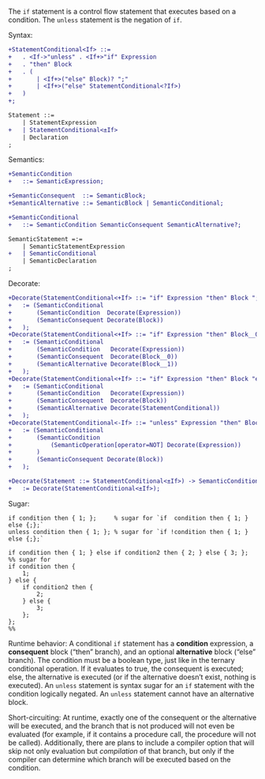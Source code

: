 The `if` statement is a control flow statement that executes based on a condition. The `unless` statement is the negation of `if`.

Syntax:
```diff
+StatementConditional<If> ::=
+	. <If->"unless" . <If+>"if" Expression
+	. "then" Block
+	. (
+		| <If+>("else" Block)? ";"
+		| <If+>("else" StatementConditional<?If>)
+	)
+;

Statement ::=
	| StatementExpression
+	| StatementConditional<±If>
	| Declaration
;
```

Semantics:
```diff
+SemanticCondition
+	::= SemanticExpression;

+SemanticConsequent  ::= SemanticBlock;
+SemanticAlternative ::= SemanticBlock | SemanticConditional;

+SemanticConditional
+	::= SemanticCondition SemanticConsequent SemanticAlternative?;

SemanticStatement =:=
	| SemanticStatementExpression
+	| SemanticConditional
	| SemanticDeclaration
;
```

Decorate:
```diff
+Decorate(StatementConditional<+If> ::= "if" Expression "then" Block ";") -> SemanticConditional
+	:= (SemanticConditional
+		(SemanticCondition  Decorate(Expression))
+		(SemanticConsequent Decorate(Block))
+	);
+Decorate(StatementConditional<+If> ::= "if" Expression "then" Block__0 "else" Block__1 ";") -> SemanticConditional
+	:= (SemanticConditional
+		(SemanticCondition   Decorate(Expression))
+		(SemanticConsequent  Decorate(Block__0))
+		(SemanticAlternative Decorate(Block__1))
+	);
+Decorate(StatementConditional<+If> ::= "if" Expression "then" Block "else" StatementConditional<+If>) -> SemanticConditional
+	:= (SemanticConditional
+		(SemanticCondition   Decorate(Expression))
+		(SemanticConsequent  Decorate(Block))
+		(SemanticAlternative Decorate(StatementConditional))
+	);
+Decorate(StatementConditional<-If> ::= "unless" Expression "then" Block ";") -> SemanticConditional
+	:= (SemanticConditional
+		(SemanticCondition
+			(SemanticOperation[operator=NOT] Decorate(Expression))
+		)
+		(SemanticConsequent Decorate(Block))
+	);

+Decorate(Statement ::= StatementConditional<±If>) -> SemanticConditional
+	:= Decorate(StatementConditional<±If>);
```

Sugar:
```cp
if condition then { 1; };     % sugar for `if  condition then { 1; } else {;};`
unless condition then { 1; }; % sugar for `if !condition then { 1; } else {;};`

if condition then { 1; } else if condition2 then { 2; } else { 3; }; %% sugar for
if condition then {
	1;
} else {
	if condition2 then {
		2;
	} else {
		3;
	};
};
%%
```

Runtime behavior: A conditional `if` statement has a **condition** expression, a **consequent** block (“then” branch), and an optional **alternative** block (“else” branch). The condition must be a boolean type, just like in the ternary conditional operation. If it evaluates to true, the consequent is executed; else, the alternative is executed (or if the alternative doesn’t exist, nothing is executed). An `unless` statement is syntax sugar for an `if` statement with the condition logically negated. An `unless` statement cannot have an alternative block.

Short-circuiting: At runtime, exactly one of the consequent or the alternative will be executed, and the branch that is not produced will not even be evaluated (for example, if it contains a procedure call, the procedure will not be called). Additionally, there are plans to include a compiler option that will skip not only evaluation but *compilation* of that branch, but only if the compiler can determine which branch will be executed based on the condition.
